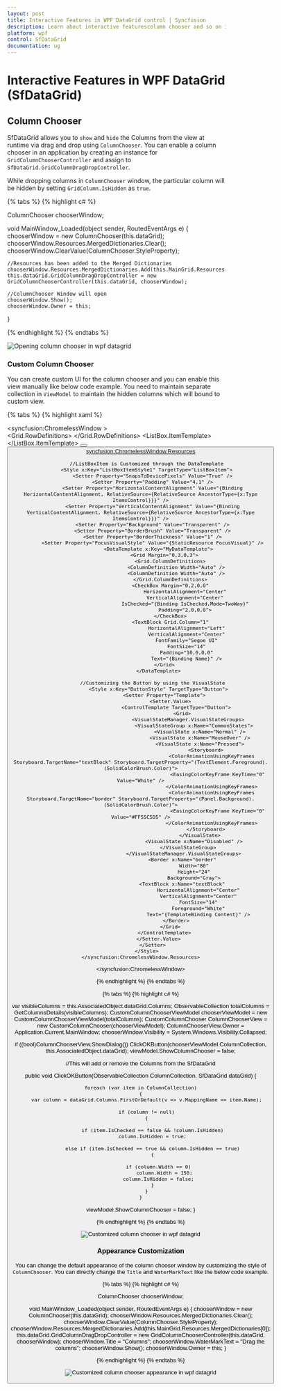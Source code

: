 ```yaml
---
layout: post
title: Interactive Features in WPF DataGrid control | Syncfusion
description: Learn about interactive featurescolumn chooser and so on in Syncfusion WPF DataGrid (SfDataGrid) control and more details.
platform: wpf
control: SfDataGrid
documentation: ug
---
```


# Interactive Features in WPF DataGrid (SfDataGrid)

## Column Chooser

SfDataGrid allows you to `show` and `hide` the Columns from the view at runtime via drag and drop using `ColumnChooser`. You can enable a column chooser in an application by creating an instance for `GridColumnChooserController` and assign to `SfDataGrid.GridColumnDragDropController`.

While dropping columns in `ColumnChooser` window, the particular column will be hidden by setting `GridColumn.IsHidden` as `true`.

{% tabs %}
{% highlight c# %}

ColumnChooser chooserWindow;

void MainWindow_Loaded(object sender, RoutedEventArgs e)
{
    chooserWindow = new ColumnChooser(this.dataGrid);
    chooserWindow.Resources.MergedDictionaries.Clear();
    chooserWindow.ClearValue(ColumnChooser.StyleProperty);

    //Resources has been added to the Merged Dictionaries     
    chooserWindow.Resources.MergedDictionaries.Add(this.MainGrid.Resources.MergedDictionaries[0]);
    this.dataGrid.GridColumnDragDropController = new GridColumnChooserController(this.dataGrid, chooserWindow);

    //ColumnChooser Window will open
    chooserWindow.Show();
    chooserWindow.Owner = this;
}

{% endhighlight %}
{% endtabs %}

![Opening column chooser in wpf datagrid](Interactive-Features_images/InteractiveFeatures_img10.png)

### Custom Column Chooser

You can create custom UI for the column chooser and you can enable this view manually like below code example. You need to maintain separate collection in `ViewModel` to maintain the hidden columns which will bound to custom view.

{% tabs %}
{% highlight xaml %}

<syncfusion:ChromelessWindow >    
    <Grid>
        <Grid.RowDefinitions>
            <RowDefinition Height="*" />
            <RowDefinition Height="50" />
        </Grid.RowDefinitions>
        <ListBox x:Name="listBox"
                 Grid.Row="0"
                 Margin="0,5"
                 HorizontalAlignment="Stretch"
                 BorderThickness="0"
                 ItemContainerStyle="{StaticResource ListBoxItemStyle1}"
                 ItemsSource="{Binding ColumnCollection}">
            <ListBox.ItemTemplate>
                <StaticResource ResourceKey="MyDataTemplate" />
            </ListBox.ItemTemplate>
        </ListBox>
        <StackPanel Grid.Row="1" Margin="20,0,0,0"
                    VerticalAlignment="Stretch"
                    Background="Transparent"
                    Orientation="Horizontal">
            <Button Margin="5"
                    Click="OKButton_Click"
                    Content="OK"
                    Style="{StaticResource ButtonStyle}" />
            <Button Margin="5"
                    Content="Cancel"
                    IsCancel="True"
                    Style="{StaticResource ButtonStyle}" />
        </StackPanel>
    </Grid>
    <syncfusion:ChromelessWindow.Resources>
        <Style x:Key="FocusVisual">
            <Setter Property="Control.Template">
                <Setter.Value>
                    <ControlTemplate>
                        <Rectangle Margin="2"
                                   SnapsToDevicePixels="true"
                                   Stroke="{DynamicResource {x:Static SystemColors.ControlTextBrushKey}}"
                                   StrokeDashArray="1 2"
                                   StrokeThickness="1" />
                    </ControlTemplate>
                </Setter.Value>
            </Setter>
        </Style>
        <SolidColorBrush x:Key="Item.MouseOver.Background" Color="#1F26A0DA" />
        <SolidColorBrush x:Key="Item.MouseOver.Border" Color="#a826A0Da" />
        <SolidColorBrush x:Key="Item.SelectedInactive.Background" Color="#3DDADADA" />
        <SolidColorBrush x:Key="Item.SelectedInactive.Border" Color="#FFDADADA" />
        <SolidColorBrush x:Key="Item.SelectedActive.Background" Color="#3D26A0DA" />
        <SolidColorBrush x:Key="Item.SelectedActive.Border" Color="#FF26A0DA" />
        
        //ListBoxItem is Customized through the DataTemplate
        <Style x:Key="ListBoxItemStyle1" TargetType="ListBoxItem">
            <Setter Property="SnapsToDevicePixels" Value="True" />
            <Setter Property="Padding" Value="4,1" />
            <Setter Property="HorizontalContentAlignment" Value="{Binding HorizontalContentAlignment, RelativeSource={RelativeSource AncestorType={x:Type ItemsControl}}}" />
            <Setter Property="VerticalContentAlignment" Value="{Binding VerticalContentAlignment, RelativeSource={RelativeSource AncestorType={x:Type ItemsControl}}}" />
            <Setter Property="Background" Value="Transparent" />
            <Setter Property="BorderBrush" Value="Transparent" />
            <Setter Property="BorderThickness" Value="1" />
            <Setter Property="FocusVisualStyle" Value="{StaticResource FocusVisual}" />
                <DataTemplate x:Key="MyDataTemplate">
                    <Grid Margin="0,3,0,3">
                        <Grid.ColumnDefinitions>
                            <ColumnDefinition Width="Auto" />
                            <ColumnDefinition Width="Auto" />
                        </Grid.ColumnDefinitions>
                        <CheckBox Margin="0,2,0,0"
                                  HorizontalAlignment="Center"
                                  VerticalAlignment="Center"
                                  IsChecked="{Binding IsChecked,Mode=TwoWay}"
                                  Padding="2,0,0,0">
                        </CheckBox>
                        <TextBlock Grid.Column="1"
                                   HorizontalAlignment="Left"
                                   VerticalAlignment="Center"
                                   FontFamily="Segoe UI"
                                   FontSize="14"
                                   Padding="10,0,0,0"
                                   Text="{Binding Name}" />
                    </Grid>
                </DataTemplate>
                
            //Customizing the Button by using the VisualState
                <Style x:Key="ButtonStyle" TargetType="Button">
                    <Setter Property="Template">
                        <Setter.Value>
                            <ControlTemplate TargetType="Button">
                                <Grid>
                                    <VisualStateManager.VisualStateGroups>
                                        <VisualStateGroup x:Name="CommonStates">
                                            <VisualState x:Name="Normal" />
                                            <VisualState x:Name="MouseOver" />
                                            <VisualState x:Name="Pressed">
                                                <Storyboard>
                                                    <ColorAnimationUsingKeyFrames Storyboard.TargetName="textBlock" Storyboard.TargetProperty="(TextElement.Foreground).(SolidColorBrush.Color)">
                                                        <EasingColorKeyFrame KeyTime="0" Value="White" />
                                                    </ColorAnimationUsingKeyFrames>
                                                    <ColorAnimationUsingKeyFrames Storyboard.TargetName="border" Storyboard.TargetProperty="(Panel.Background).(SolidColorBrush.Color)">
                                                        <EasingColorKeyFrame KeyTime="0" Value="#FF55C5D5" />
                                                    </ColorAnimationUsingKeyFrames>
                                                </Storyboard>
                                            </VisualState>
                                        <VisualState x:Name="Disabled" />
                                    </VisualStateGroup>
                                 </VisualStateManager.VisualStateGroups>
                                <Border x:Name="border"
                                        Width="80"
                                        Height="24"
                                        Background="Gray">
                                <TextBlock x:Name="textBlock"
                                           HorizontalAlignment="Center"
                                           VerticalAlignment="Center"
                                           FontSize="14"
                                           Foreground="White"
                                           Text="{TemplateBinding Content}" />
                            </Border>
                        </Grid>
                    </ControlTemplate>
                </Setter.Value>
            </Setter>
        </Style>
    </syncfusion:ChromelessWindow.Resources>
</syncfusion:ChromelessWindow>

{% endhighlight %}
{% endtabs %}

{% tabs %}
{% highlight c# %}

var visibleColumns = this.AssociatedObject.dataGrid.Columns;
ObservableCollection<ColumnChooserItems> totalColumns = GetColumnsDetails(visibleColumns);
CustomColumnChooserViewModel chooserViewModel = new CustomColumnChooserViewModel(totalColumns);
CustomColumnChooser ColumnChooserView = new CustomColumnChooser(chooserViewModel);
ColumnChooserView.Owner = Application.Current.MainWindow;
chooserWindow.Visibility = System.Windows.Visibility.Collapsed;

if ((bool)ColumnChooserView.ShowDialog())
    ClickOKButton(chooserViewModel.ColumnCollection, this.AssociatedObject.dataGrid);
viewModel.ShowColumnChooser = false;

//This will add or remove the Columns from the SfDataGrid

public void ClickOKButton(ObservableCollection<ColumnChooserItems> ColumnCollection, SfDataGrid dataGrid)
{

    foreach (var item in ColumnCollection)
    {
        var column = dataGrid.Columns.FirstOrDefault(v => v.MappingName == item.Name);

        if (column != null)
        {

            if (item.IsChecked == false && !column.IsHidden)
            column.IsHidden = true;

            else if (item.IsChecked == true && column.IsHidden == true)
            {

                if (column.Width == 0)
                    column.Width = 150;
                column.IsHidden = false;
            }
        }
    }
viewModel.ShowColumnChooser = false;
}

{% endhighlight %}
{% endtabs %}

![Customized column chooser in wpf datagrid](Interactive-Features_images/InteractiveFeatures_img12.png)


### Appearance Customization

You can change the default appearance of the column chooser window by customizing the style of `ColumnChooser`. You can directly change the `Title` and `WaterMarkText` like the below code example.

{% tabs %}
{% highlight c# %}

ColumnChooser chooserWindow;

void MainWindow_Loaded(object sender, RoutedEventArgs e)
{
    chooserWindow = new ColumnChooser(this.dataGrid);
    chooserWindow.Resources.MergedDictionaries.Clear();
    chooserWindow.ClearValue(ColumnChooser.StyleProperty);            
    chooserWindow.Resources.MergedDictionaries.Add(this.MainGrid.Resources.MergedDictionaries[0]);
    this.dataGrid.GridColumnDragDropController = new GridColumnChooserController(this.dataGrid, chooserWindow);
    chooserWindow.Title = "Columns";
    chooserWindow.WaterMarkText = "Drag the columns";
    chooserWindow.Show();
    chooserWindow.Owner = this;
}

{% endhighlight %}
{% endtabs %}

![Customized column chooser appearance in wpf datagrid](Interactive-Features_images/InteractiveFeatures_img12.png)


